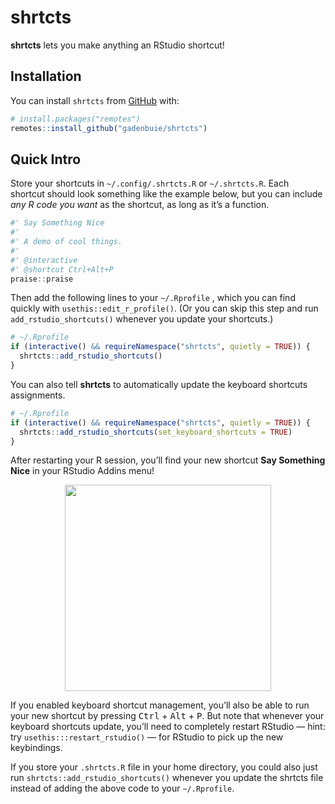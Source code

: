 
<!-- README.md is generated from README.Rmd. Please edit that file -->

# shrtcts

<!-- badges: start -->

<!-- badges: end -->

**shrtcts** lets you make anything an RStudio shortcut\!

## Installation

You can install `shrtcts` from [GitHub](https://github.com/) with:

``` r
# install.packages("remotes")
remotes::install_github("gadenbuie/shrtcts")
```

## Quick Intro

Store your shortcuts in `~/.config/.shrtcts.R` or `~/.shrtcts.R`. Each
shortcut should look something like the example below, but you can
include *any R code you want* as the shortcut, as long as it’s a
function.

``` r
#' Say Something Nice
#'
#' A demo of cool things.
#'
#' @interactive
#' @shortcut Ctrl+Alt+P
praise::praise
```

Then add the following lines to your `~/.Rprofile` , which you can find
quickly with `usethis::edit_r_profile()`. (Or you can skip this step and
run `add_rstudio_shortcuts()` whenever you update your shortcuts.)

``` r
# ~/.Rprofile
if (interactive() && requireNamespace("shrtcts", quietly = TRUE)) {
  shrtcts::add_rstudio_shortcuts()
}
```

You can also tell **shrtcts** to automatically update the keyboard
shortcuts assignments.

``` r
# ~/.Rprofile
if (interactive() && requireNamespace("shrtcts", quietly = TRUE)) {
  shrtcts::add_rstudio_shortcuts(set_keyboard_shortcuts = TRUE)
}
```

After restarting your R session, you’ll find your new shortcut **Say
Something Nice** in your RStudio Addins menu\!

<center>

<img src="man/figures/addin-nice.png" width="330px"/>

</center>

If you enabled keyboard shortcut management, you’ll also be able to run
your new shortcut by pressing <kbd>Ctrl</kbd> + <kbd>Alt</kbd> +
<kbd>P</kbd>. But note that whenever your keyboard shortcuts update,
you’ll need to completely restart RStudio — hint: try
`usethis:::restart_rstudio()` — for RStudio to pick up the new
keybindings.

If you store your `.shrtcts.R` file in your home directory, you could
also just run `shrtcts::add_rstudio_shortcuts()` whenever you update the
shrtcts file instead of adding the above code to your `~/.Rprofile`.
